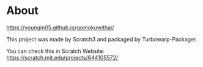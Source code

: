 # About
https://youngin05.github.io/gomokuwithai/

This project was made by Scratch3 and packaged by Turbowarp-Packager.

You can check this in Scratch Website: https://scratch.mit.edu/projects/644105572/
